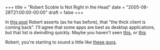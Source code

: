 +++
title = "Robert Scoble Is Not Right in the Head"
date = "2005-08-28T21:00:00-00:00"
draft = false
+++

In [this post](http://radio.weblogs.com/0001011/2005/08/28.html#a10981)
Robert asserts (as he has before), that "the thick client is coming
back". I'll agree that some apps are best as desktop applications, but
that list is dwindling quickly. Maybe you haven't seen
[this](http://wiki.script.aculo.us/scriptaculous/show/Demos), or
[this](http://www.backpackit.com/?)

Robert, you're starting to sound a little like [these
guys](http://en.wikipedia.org/wiki/Flat_earth_society).


